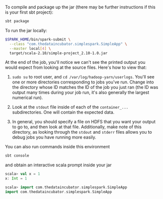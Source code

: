 To compile and package up the jar (there may be further instructions if this is your first sbt project):
```bash
sbt package
```

To run the jar locally:
```bash
$SPARK_HOME/bin/spark-submit \
  --class "com.thedataincubator.simplespark.SimpleApp" \
  --master local[4] \
  target/scala-2.10/simple-project_2.10-1.0.jar
```

At the end of the job, you'll notice we can't see the printed output 
you would expect from looking at the source files. Here's how to view that:

1. `sudo su` to root user, and `cd /var/log/hadoop-yarn/userlogs`. 
You'll see one or more directories corresponding to jobs you've run. Change into the directory whose
ID matches the ID of the job you just ran (the ID was output many times during your job run, it's also
generally the largest numerical run).

2. Look at the `stdout` file inside of each of the `container_...` subdirectories. One will contain the 
expected data. 

3. In general, you should specify a file on HDFS that you want your output to go to, and then look at that file. Additionally, make note of this 
directory, as looking through the `stdout` and `stderr` files allows you to debug jobs you have running more easily.

You can also run commands inside this environment
```bash
sbt console
```
and obtain an interactive scala prompt inside your jar
```scala
scala> val x = 1
x: Int = 1

scala> import com.thedataincubator.simplespark.SimpleApp
import com.thedataincubator.simplespark.SimpleApp


```
